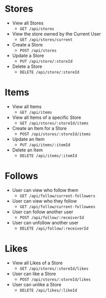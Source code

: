 # Stores
* View all Stores
  * `GET /api/stores`
* View the store owned by the Current User
  * `GET /api/stores/current`
* Create a Store
  * `POST /api/stores`
* Update a Store
  * `PUT /api/store/:storeId`
* Delete a Store
  * `DELETE /api/store/:storeId`

# Items 
* View all Items
  * `GET /api/items`
* View all Items of a specific Store
  * `GET /api/stores/:storeId/items`
* Create an Item for a Store
  * `POST /api/stores/:storeId/items`
* Update an Item
  * `PUT /api/items/:itemId`
* Delete an Item
  * `DELETE /api/items/:itemId`

# Follows
* User can view who follow them
  * `GET /api/follow/current-followers`
* User can view who they follow
  * `GET /api/follow/current-followees`
* User can follow another user
  * `POST /api/follow/:receiverId`
* User can unfollow another user
  * `DELETE /api/follow/:receiverId`

# Likes
* View all Likes of a Store
  * `GET /api/stores/:storeId/likes`
* User can like a Store
  * `POST /api/stores/:storeId/likes` 
* User can unlike a Store
  * `DELETE /api/likes/:likeId`

